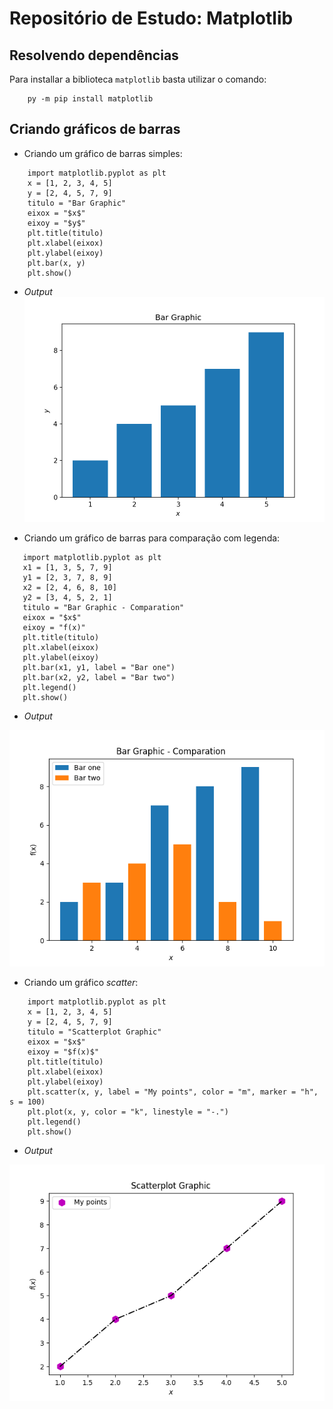 # Repositório de Estudo: Matplotlib
## Resolvendo dependências
Para installar a biblioteca `matplotlib` basta utilizar o comando:
```
    py -m pip install matplotlib
```
## Criando gráficos de barras
* Criando um gráfico de barras simples:

```
    import matplotlib.pyplot as plt
    x = [1, 2, 3, 4, 5]
    y = [2, 4, 5, 7, 9]
    titulo = "Bar Graphic"
    eixox = "$x$"
    eixoy = "$y$"
    plt.title(titulo)
    plt.xlabel(eixox)
    plt.ylabel(eixoy)
    plt.bar(x, y)
    plt.show()
 ```
 * *Output*
 ![bar][def]

 [def]: https://github.com/FelipeWcosta/Matplotlib/blob/main/Figs/bar.png

 * Criando um gráfico de barras para comparação com legenda:
 ```
    import matplotlib.pyplot as plt
    x1 = [1, 3, 5, 7, 9]
    y1 = [2, 3, 7, 8, 9]
    x2 = [2, 4, 6, 8, 10]
    y2 = [3, 4, 5, 2, 1]
    titulo = "Bar Graphic - Comparation"
    eixox = "$x$"
    eixoy = "f(x)"
    plt.title(titulo)
    plt.xlabel(eixox)
    plt.ylabel(eixoy)
    plt.bar(x1, y1, label = "Bar one")
    plt.bar(x2, y2, label = "Bar two")
    plt.legend()
    plt.show()
 ```
* *Output*

 ![barcom][def2]

 [def2]: https://github.com/FelipeWcosta/Matplotlib/blob/main/Figs/barcomp.png

* Criando um  gráfico *scatter*:
```
    import matplotlib.pyplot as plt
    x = [1, 2, 3, 4, 5]
    y = [2, 4, 5, 7, 9]
    titulo = "Scatterplot Graphic"
    eixox = "$x$"
    eixoy = "$f(x)$"
    plt.title(titulo)
    plt.xlabel(eixox)
    plt.ylabel(eixoy)
    plt.scatter(x, y, label = "My points", color = "m", marker = "h", s = 100)
    plt.plot(x, y, color = "k", linestyle = "-.")
    plt.legend()
    plt.show()
```

* *Output*

![scatter][def3]

[def3]: https://github.com/FelipeWcosta/Matplotlib/blob/main/Figs/scartteplot.png